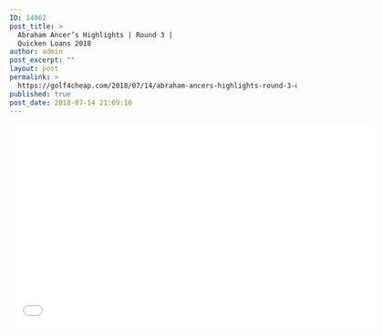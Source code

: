```yaml
---
ID: 14962
post_title: >
  Abraham Ancer’s Highlights | Round 3 |
  Quicken Loans 2018
author: admin
post_excerpt: ""
layout: post
permalink: >
  https://golf4cheap.com/2018/07/14/abraham-ancers-highlights-round-3-quicken-loans-2018/
published: true
post_date: 2018-07-14 21:09:10
---
```

<iframe width="640" height="360" src="//www.youtube.com/embed/2aemo9votjY" frameborder="0" allow="autoplay; encrypted-media" allowfullscreen></iframe>